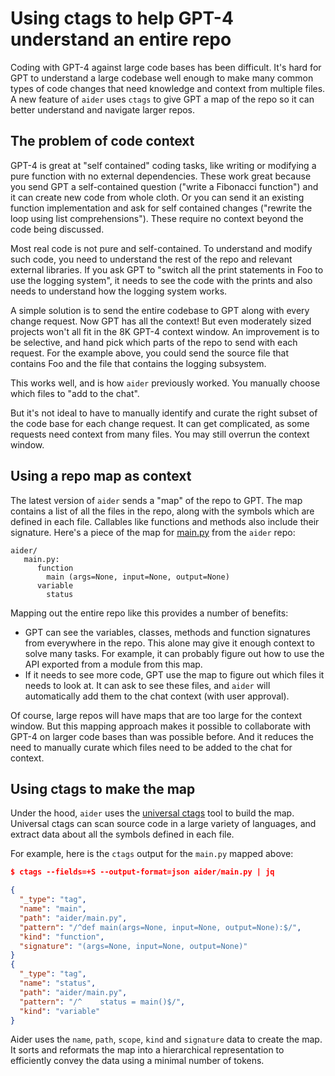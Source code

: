 
# Using ctags to help GPT-4 understand an entire repo

Coding with GPT-4 against large code bases has been difficult. It's hard for GPT to understand a large codebase well enough to make many common types of code changes that need knowledge and context from multiple files. A new feature of `aider` uses `ctags` to give GPT a map of the repo so it can better understand and navigate larger repos.

## The problem of code context

GPT-4 is great at "self contained" coding tasks, like writing or modifying a pure function with no external dependencies. These work great because you send GPT a self-contained question ("write a Fibonacci function") and it can create new code from whole cloth. Or you can send it an existing function implementation and ask for self contained changes ("rewrite the loop using list comprehensions"). These require no context beyond the code being discussed.

Most real code is not pure and self-contained. To understand and modify such code, you need to understand the rest of the repo and relevant external libraries. If you ask GPT to "switch all the print statements in Foo to use the logging system", it needs to see the code with the prints and also needs to understand how the logging system works.

A simple solution is to send the entire codebase to GPT along with every change request. Now GPT has all the context! But even moderately sized projects won't all fit in the 8K GPT-4 context window. An improvement is to be selective, and hand pick which parts of the repo to send with each request. For the example above, you could send the source file that contains Foo and the file that contains the logging subsystem.

This works well, and is how `aider` previously worked. You manually choose which files to "add to the chat".

But it's not ideal to have to manually identify and curate the right subset of the code base for each change request. It can get complicated, as some requests need context from many files. You may still overrun the context window.

## Using a repo map as context

The latest version of `aider` sends a "map" of the repo to GPT. The map contains a list of all the files in the repo, along with the symbols which are defined in each file. Callables like functions and methods also include their signature. Here's a piece of the map for [main.py](https://github.com/paul-gauthier/aider/blob/main/aider/main.py) from the `aider` repo:

```
aider/
   main.py:
      function
        main (args=None, input=None, output=None)
      variable
        status
```

Mapping out the entire repo like this provides a number of benefits:

  - GPT can see the variables, classes, methods and function signatures from everywhere in the repo. This alone may give it enough context to solve many tasks. For example, it can probably figure out how to use the API exported from a module from this map.
  - If it needs to see more code, GPT use the map to figure out which files it needs to look at. It can ask to see these files, and `aider` will automatically add them to the chat context (with user approval).

Of course, large repos will have maps that are too large for the context window. But this mapping approach makes it possible to collaborate with GPT-4 on larger code bases than was possible before. And it reduces the need to manually curate which files need to be added to the chat for context.

## Using ctags to make the map

Under the hood, `aider` uses the [universal ctags](https://github.com/universal-ctags/ctags) tool to build the map. Universal ctags can scan source code in a large variety of languages, and extract data about all the symbols defined in each file.

For example, here is the `ctags` output for the `main.py` mapped above:

```json
$ ctags --fields=+S --output-format=json aider/main.py | jq

{
  "_type": "tag",
  "name": "main",
  "path": "aider/main.py",
  "pattern": "/^def main(args=None, input=None, output=None):$/",
  "kind": "function",
  "signature": "(args=None, input=None, output=None)"
}
{
  "_type": "tag",
  "name": "status",
  "path": "aider/main.py",
  "pattern": "/^    status = main()$/",
  "kind": "variable"
}
```

Aider uses the `name`, `path`, `scope`, `kind` and `signature` data to create the map. It sorts and reformats the map into a hierarchical representation to efficiently convey the data using a minimal number of tokens.
